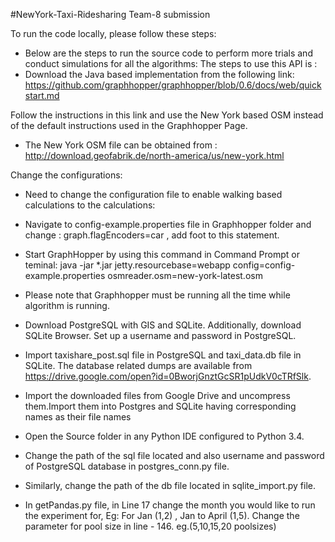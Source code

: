 #NewYork-Taxi-Ridesharing
Team-8 submission

 To run the code locally, please follow these steps:

- Below are the steps to run the source code to perform more trials and conduct simulations for all the algorithms:
    The steps to use this API is :
- Download the Java based implementation from the following link:
    https://github.com/graphhopper/graphhopper/blob/0.6/docs/web/quickstart.md

Follow the instructions in this link and use the New York based OSM instead of the default instructions used in the Graphhopper Page.
- The New York OSM file can be obtained from :
  http://download.geofabrik.de/north-america/us/new-york.html

Change the configurations:
- Need to change the configuration file to enable walking based calculations to the calculations:
- Navigate to config-example.properties file in Graphhopper folder and change : graph.flagEncoders=car , add foot to this statement.
- Start GraphHopper by using this command in Command Prompt or teminal: 
java -jar *.jar jetty.resourcebase=webapp config=config-example.properties osmreader.osm=new-york-latest.osm

- Please note that Graphhopper must be running all the time while algorithm is running.

- Download PostgreSQL with GIS and SQLite. Additionally, download SQLite Browser.
Set up a username and password in PostgreSQL.

- Import taxishare_post.sql file in PostgreSQL and taxi_data.db file in   SQLite.
The database related dumps are available from https://drive.google.com/open?id=0BworjGnztGcSR1pUdkV0cTRfSlk.

- Import the downloaded files from Google Drive and uncompress them.Import them into Postgres and SQLite having corresponding names as their file names

- Open the Source folder in any Python IDE configured to Python 3.4.

- Change the path of the sql file located and also username and password of PostgreSQL database in postgres_conn.py file.

- Similarly, change the path of the db file located in sqlite_import.py file.

- In getPandas.py file, in Line 17 change the month you would like to run the experiment for,
    Eg: For Jan (1,2) , Jan to April (1,5).
  Change the parameter for pool size in line - 146.  eg.(5,10,15,20 poolsizes)

